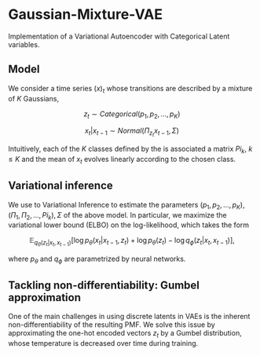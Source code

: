 # Gaussian-Mixture-VAE
Implementation of a Variational Autoencoder with Categorical Latent variables.

## Model
We consider a time series $(x)_t$ whose transitions are described by a mixture of $K$ Gaussians, 
```math 
z_t \sim Categorical(p_1, p_2, \dots, p_K)
```
```math 
x_t | x_{t-1} \sim Normal \left( \Pi_{z_t}x_{t-1}, \Sigma \right)
```
Intuitively, each of the $K$ classes defined by the is associated a matrix $Pi_{k}, \ k \leq K$ and the mean of $x_t$ evolves linearly according to the chosen class. 

## Variational inference
We use to Variational Inference to estimate the parameters $(p_1, p_2, \dots, p_K), (\Pi_1, \Pi_2, \dots, Pi_k), \Sigma$ of the above model. In particular, we maximize the variational lower bound (ELBO) on the log-likelihood, which takes the form
```math 
\mathbb E_{q_{\theta}(z_t|x_t, x_{t-1})} \left[ \log p_{\theta}(x_t | x_{t-1}, z_t) + \log p_{\theta}(z_t) - \log q_{\phi} (z_t | x_t, x_{t-1}) \right],
```
where $p_{\theta}$ and $q_{\phi}$ are parametrized by neural networks.

## Tackling non-differentiability: Gumbel approximation
One of the main challenges in using discrete latents in VAEs is the inherent non-differentiability of the resulting PMF. We solve this issue by approximating the one-hot encoded vectors $z_t$ by a Gumbel distribution, whose temperature is decreased over time during training. 
